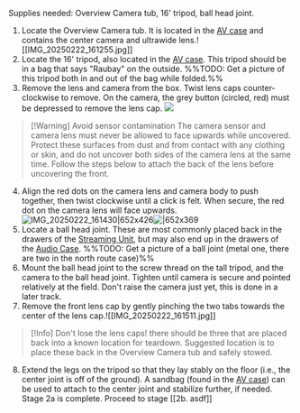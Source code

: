 Supplies needed: Overview Camera tub, 16' tripod, ball head joint.
1. Locate the Overview Camera tub. It is located in the [AV case](index.md#Equipment%20Locations%20and%20Storage%20Descriptions) and contains the center camera and ultrawide lens.![[IMG_20250222_161255.jpg]]
2. Locate the 16' tripod, also located in the [AV case](index.md#Equipment%20Locations%20and%20Storage%20Descriptions). This tripod should be in a bag that says "Raubay" on the outside.
%%TODO: Get a picture of this tripod both in and out of the bag while folded.%%
3. Remove the lens and camera from the box. Twist lens caps counter-clockwise to remove. On the camera, the grey button (circled, red) must be depressed to remove the lens cap.
![](IMG_20250222_161414.jpg)

> [!Warning] Avoid sensor contamination
> The camera sensor and camera lens must never be allowed to face upwards while uncovered. Protect these surfaces from dust and from contact with any clothing or skin, and do not uncover both sides of the camera lens at the same time. Follow the steps below to attach the back of the lens before uncovering the front.

 4. Align the red dots on the camera lens and camera body to push together, then twist clockwise until a click is felt. When secure, the red dot on the camera lens will face upwards.![IMG_20250222_161430|652x426](IMG_20250222_161430.jpg)![|652x369](IMG_20250222_161448.jpg)
 5.  Locate a ball head joint. These are most commonly placed back in the drawers of the [Streaming Unit](index.md#Equipment%20Locations%20and%20Storage%20Descriptions), but may also end up in the drawers of the [Audio Case](index.md#Equipment%20Locations%20and%20Storage%20Descriptions).
	 %%TODO: Get a picture of a ball joint (metal one, there are two in the north route case)%%
 6. Mount the ball head joint to the screw thread on the tall tripod, and the camera to the ball head joint. Tighten until camera is secure and pointed relatively at the field.
    Don't raise the camera just yet, this is done in a later track. 
 7. Remove the front lens cap by gently pinching the two tabs towards the center of the lens cap.![[IMG_20250222_161511.jpg]]

> [!Info] Don't lose the lens caps!
>  there should be three that are placed back into a known location for teardown. Suggested location is to place these back in the Overview Camera tub and safely stowed.

 8. Extend the legs on the tripod so that they lay stably on the floor (i.e., the center joint is off of the ground). A sandbag (found in the [AV case](index.md#Equipment%20Locations%20and%20Storage%20Descriptions)) can be used to attach to the center joint and stabilize further, if needed.
Stage 2a is complete. Proceed to stage [[2b. asdf]]
 